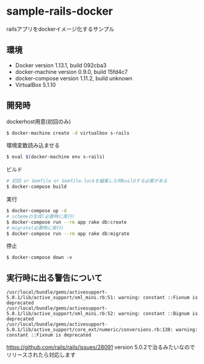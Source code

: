 sample-rails-docker
====

railsアプリをdockerイメージ化するサンプル

## 環境

- Docker version 1.13.1, build 092cba3
- docker-machine version 0.9.0, build 15fd4c7
- docker-compose version 1.11.2, build unknown
- VirtualBox 5.1.10

## 開発時

dockerhost用意(初回のみ)

```sh
$ docker-machine create -d virtualbox s-rails
```

環境変数読み込ませる

```sh
$ eval $(docker-machine env s-rails)
```

ビルド

```sh
# 初回 or Gemfile or Gemfile.lockを編集した時buildする必要がある
$ docker-compose build
```

実行

```sh
$ docker-compose up -d
# schemeの生成(必要時に実行)
$ docker-compose run --rm app rake db:create
# migrate(必要時に実行)
$ docker-compose run --rm app rake db:migrate
```

停止

```
$ docker-compose down -v
```

## 実行時に出る警告について

```
/usr/local/bundle/gems/activesupport-5.0.1/lib/active_support/xml_mini.rb:51: warning: constant ::Fixnum is deprecated
/usr/local/bundle/gems/activesupport-5.0.1/lib/active_support/xml_mini.rb:52: warning: constant ::Bignum is deprecated
/usr/local/bundle/gems/activesupport-5.0.1/lib/active_support/core_ext/numeric/conversions.rb:138: warning: constant ::Fixnum is deprecated
```

https://github.com/rails/rails/issues/28091
version 5.0.2で治るみたいなのでリリースされたら対応します
